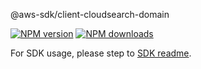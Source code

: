 @aws-sdk/client-cloudsearch-domain

[![NPM version](https://img.shields.io/npm/v/@aws-sdk/client-cloudsearch-domain/rc.svg)](https://www.npmjs.com/package/@aws-sdk/client-cloudsearch-domain)
[![NPM downloads](https://img.shields.io/npm/dm/@aws-sdk/client-cloudsearch-domain.svg)](https://www.npmjs.com/package/@aws-sdk/client-cloudsearch-domain)

For SDK usage, please step to [SDK readme](https://github.com/aws/aws-sdk-js-v3).

